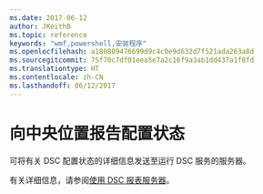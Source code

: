 ```yaml
---
ms.date: 2017-06-12
author: JKeithB
ms.topic: reference
keywords: "wmf,powershell,安装程序"
ms.openlocfilehash: a180809476699d9c4c0e9d632d7f521ada263a8d
ms.sourcegitcommit: 75f70c7df01eea5e7a2c16f9a3ab1dd437a1f8fd
ms.translationtype: HT
ms.contentlocale: zh-CN
ms.lasthandoff: 06/12/2017
---
```

# <a name="report-configuration-status-to-central-location"></a>向中央位置报告配置状态

可将有关 DSC 配置状态的详细信息发送至运行 DSC 服务的服务器。 

有关详细信息，请参阅[使用 DSC 报表服务器](https://msdn.microsoft.com/powershell/dsc/reportserver)。

